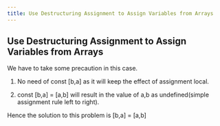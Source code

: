 ```yaml
---
title: Use Destructuring Assignment to Assign Variables from Arrays
---
```

## Use Destructuring Assignment to Assign Variables from Arrays

We have to take some precaution in this case.

1. No need of const [b,a] as it will keep the effect of assignment local.

2. const [b,a] = [a,b] will result in the value of a,b as undefined(simple assignment rule left to right).

Hence the solution to this problem is 
[b,a] = [a,b]